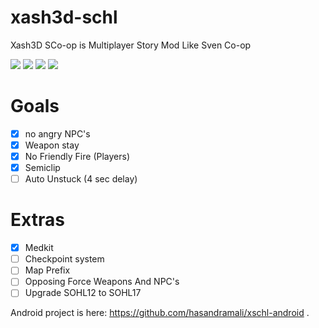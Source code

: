 # xash3d-schl
Xash3D SCo-op is Multiplayer Story Mod Like Sven Co-op

![](https://img.shields.io/github/issues/hasandramali/xash3d-schl) ![](https://img.shields.io/github/forks/hasandramali/xash3d-schl) ![](https://img.shields.io/github/stars/hasandramali/xash3d-schl) ![](https://img.shields.io/github/license/hasandramali/xash3d-schl)

# Goals
- [x] no angry NPC's
- [x] Weapon stay
- [x] No Friendly Fire (Players)
- [x] Semiclip
- [ ] Auto Unstuck (4 sec delay)

# Extras
- [x] Medkit
- [ ] Checkpoint system
- [ ] Map Prefix
- [ ] Opposing Force Weapons And NPC's
- [ ] Upgrade SOHL12 to SOHL17

Android project is here:
https://github.com/hasandramali/xschl-android
.
